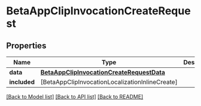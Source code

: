 # BetaAppClipInvocationCreateRequest

## Properties
Name | Type | Description | Notes
------------ | ------------- | ------------- | -------------
**data** | [**BetaAppClipInvocationCreateRequestData**](BetaAppClipInvocationCreateRequestData.md) |  | 
**included** | [BetaAppClipInvocationLocalizationInlineCreate] |  | [optional] 

[[Back to Model list]](../README.md#documentation-for-models) [[Back to API list]](../README.md#documentation-for-api-endpoints) [[Back to README]](../README.md)


